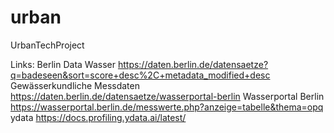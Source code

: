 # urban
UrbanTechProject

Links:
Berlin Data Wasser https://daten.berlin.de/datensaetze?q=badeseen&sort=score+desc%2C+metadata_modified+desc
Gewässerkundliche Messdaten https://daten.berlin.de/datensaetze/wasserportal-berlin
Wasserportal Berlin https://wasserportal.berlin.de/messwerte.php?anzeige=tabelle&thema=opq
ydata https://docs.profiling.ydata.ai/latest/
